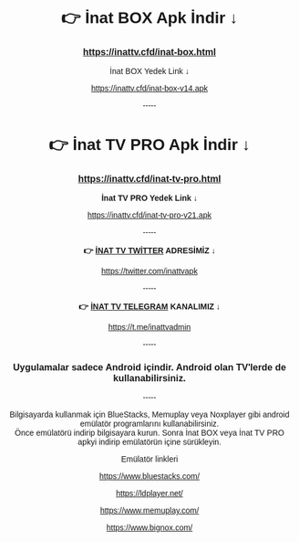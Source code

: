 
<!DOCTYPE html>
<html lang="tr">
<head>
<meta name="title" content="İnat TV Apk İndir">
<meta name="description" content="İnat TV Apk İndir - Bein Sports, Exxen, Netflix, BluTV, D-Smart, Disney+, Amazon Prime, HBO Max, Spor, Sinema, Belgesel, Ulusal kanallar, Dizi izle, Film izle, Belgesel izle. Daha fazlası için İnat TV uygulamalarını indirin."/>
<meta name="robots" content="index,follow"/>
</head>
<body>
<h1 style="text-align: center;"><span style="font-family: 'Arial Black', Gadget, sans-serif;">👉 İnat BOX Apk İndir &darr;</span></h1>
<h3 style="text-align: center;"><a href="./inat-box.html" target="_blank"><span style='font-family: "Arial Black", Gadget, sans-serif;'>https://inattv.cfd/inat-box.html</span></a></h3>
<p style="text-align: center;"><span style="font-family: 'Arial Black', Gadget, sans-serif;">İnat BOX Yedek Link &darr;</span></p>
<p style="text-align: center;"><a href="./inat-box-v14.apk"><span style="font-family: 'Arial Black', Gadget, sans-serif;">https://inattv.cfd/inat-box-v14.apk</span></a></p>
<p style="text-align: center;"><span style="font-family: 'Arial Black', Gadget, sans-serif;">-----</span></p>

<h1 style="text-align: center;"><span style="font-family: 'Arial Black', Gadget, sans-serif;">👉 İnat TV PRO Apk İndir &darr;</span></h1>
<h3 style="text-align: center;"><span style="font-family: 'Arial Black', Gadget, sans-serif;"><a href="./inat-tv-pro.html" target="_blank"><strong>https://inattv.cfd/inat-tv-pro.html</strong></a></span></h3>
<p style="text-align: center;"><span style="font-family: 'Arial Black', Gadget, sans-serif;"><strong>İnat TV PRO Yedek Link &darr;</strong></span></p>
<p style="text-align: center;"><span style="font-family: 'Arial Black', Gadget, sans-serif;"><a href="./inat-tv-pro-v21.apk">https://inattv.cfd/inat-tv-pro-v21.apk</a></span></p>

<p style="text-align: center;"><span style="font-family: 'Arial Black', Gadget, sans-serif;">-----</span></p>
<p style="text-align: center;"><span style="font-family: 'Arial Black', Gadget, sans-serif;"><strong>👉 <a href="https://twitter.com/inattvapk" target="_blank">İNAT TV TWİTTER</a> ADRESİMİZ &darr;</strong></span></p>
<p style="text-align: center;"><span style="font-family: 'Arial Black', Gadget, sans-serif;"><a href="https://twitter.com/inattvapk" target="_blank">https://twitter.com/inattvapk</a></span></p>
<p style="text-align: center;"><span style="font-family: 'Arial Black', Gadget, sans-serif;">-----</span></p>

<p style="text-align: center;"><span style="font-family: 'Arial Black', Gadget, sans-serif;"><strong>👉 <a href="https://t.me/inattvadmin" target="_blank">İNAT TV TELEGRAM</a> KANALIMIZ &darr;</strong></span></p>
<p style="text-align: center;"><span style="font-family: 'Arial Black', Gadget, sans-serif;"><a href="https://t.me/inattvadmin" target="_blank">https://t.me/inattvadmin</a></span></p>
<p style="text-align: center;"><span style="font-family: 'Arial Black', Gadget, sans-serif;">-----</span></p>

<h3 style="text-align: center;"><span style="font-family: Arial, Helvetica, sans-serif;">Uygulamalar sadece Android i&ccedil;indir. Android olan TV&apos;lerde de kullanabilirsiniz.</span></h3>
<p style="text-align: center;"><span style="font-family: 'Arial Black', Gadget, sans-serif;">-----</span></p>

<p style="text-align: center;"><span style="font-family: 'Arial Black', Gadget, sans-serif;">Bilgisayarda kullanmak i&ccedil;in BlueStacks, Memuplay veya Noxplayer gibi android em&uuml;lat&ouml;r programlarını kullanabilirsiniz.<br>&Ouml;nce em&uuml;lat&ouml;r&uuml; indirip bilgisayara kurun. Sonra İnat BOX veya İnat TV PRO apkyi indirip em&uuml;lat&ouml;r&uuml;n i&ccedil;ine s&uuml;r&uuml;kleyin.</span></p>
<p style="text-align: center;"><span style="font-family: 'Arial Black', Gadget, sans-serif;">Em&uuml;lat&ouml;r linkleri</span></p>
<p style="text-align: center;"><a href="https://www.bluestacks.com/" rel="noopener noreferrer" target="_blank"><span style="font-family: 'Arial Black', Gadget, sans-serif;">https://www.bluestacks.com/</span></a></p>
<p style="text-align: center;"><a href="https://ldplayer.net/" rel="noopener noreferrer" target="_blank"><span style="font-family: 'Arial Black', Gadget, sans-serif;">https://ldplayer.net/</span></a></p>
<p style="text-align: center;"><a href="https://www.memuplay.com/" rel="noopener noreferrer" target="_blank"><span style="font-family: 'Arial Black', Gadget, sans-serif;">https://www.memuplay.com/</span></a></p>
<p style="text-align: center;"><a href="https://www.bignox.com/" rel="noopener noreferrer" target="_blank"><span style="font-family: 'Arial Black', Gadget, sans-serif;">https://www.bignox.com/</span></a></p>
</body>
</html>
